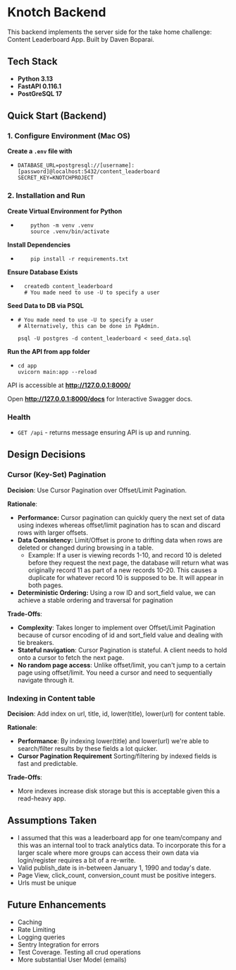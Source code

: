 # Knotch Backend

This backend implements the server side for the take home challenge: Content Leaderboard App. Built by Daven Boparai.

## Tech Stack

- **Python 3.13**
- **FastAPI 0.116.1**
- **PostGreSQL 17**

## Quick Start (Backend)

### 1. Configure Environment (Mac OS)

**Create a `.env` file with**

- ```
  DATABASE_URL=postgresql://[username]:[password]@localhost:5432/content_leaderboard
  SECRET_KEY=KNOTCHPROJECT
  ```

### 2. Installation and Run

**Create Virtual Environment for Python**

- ```
      python -m venv .venv
      source .venv/bin/activate
  ```

**Install Dependencies**

- ```
      pip install -r requirements.txt
  ```

**Ensure Database Exists**

- ```
    createdb content_leaderboard
    # You made need to use -U to specify a user
  ```

**Seed Data to DB via PSQL**

- ```
  # You made need to use -U to specify a user
  # Alternatively, this can be done in PgAdmin.

  psql -U postgres -d content_leaderboard < seed_data.sql
  ```

**Run the API from app folder**

- ```
  cd app
  uvicorn main:app --reload
  ```

API is accessible at **http://127.0.0.1:8000/**

Open **http://127.0.0.1:8000/docs** for Interactive Swagger docs.

### Health

- `GET /api` - returns message ensuring API is up and running.

## Design Decisions

### Cursor (Key-Set) Pagination

**Decision**: Use Cursor Pagination over Offset/Limit Pagination.

**Rationale**:

- **Performance:** Cursor pagination can quickly query the next set of data using indexes whereas offset/limit pagination has to scan and discard rows with larger offsets.
- **Data Consistency:** Limit/Offset is prone to drifting data when rows are deleted or changed during browsing in a table.
  - Example: If a user is viewing records 1-10, and record 10 is deleted before they request the next page, the database will return what was originally record 11 as part of a new records 10-20. This causes a duplicate for whatever record 10 is supposed to be. It will appear in both pages.
- **Deterministic Ordering:** Using a row ID and sort_field value, we can achieve a stable ordering and traversal for pagination

**Trade-Offs**:

- **Complexity**: Takes longer to implement over Offset/Limit Pagination because of cursor encoding of id and sort_field value and dealing with tie breakers.
- **Stateful navigation**: Cursor Pagination is stateful. A client needs to hold onto a cursor to fetch the next page.
- **No random page access**: Unlike offset/limit, you can't jump to a certain page using offset/limit. You need a cursor and need to sequentially navigate through it.

### Indexing in Content table

**Decision**: Add index on url, title, id, lower(title), lower(url) for content table.

**Rationale**:

- **Performance**: By indexing lower(title) and lower(url) we're able to search/filter results by these fields a lot quicker.
- **Cursor Pagination Requirement** Sorting/filtering by indexed fields is fast and predictable.

**Trade-Offs**:

- More indexes increase disk storage but this is acceptable given this a read-heavy app.

## Assumptions Taken

- I assumed that this was a leaderboard app for one team/company and this was an internal tool to track analytics data. To incorporate this for a larger scale where more groups can access their own data via login/register requires a bit of a re-write.
- Valid publish_date is in-between January 1, 1990 and today's date.
- Page View, click_count, conversion_count must be positive integers.
- Urls must be unique

## Future Enhancements

- Caching
- Rate Limiting
- Logging queries
- Sentry Integration for errors
- Test Coverage. Testing all crud operations
- More substantial User Model (emails)
